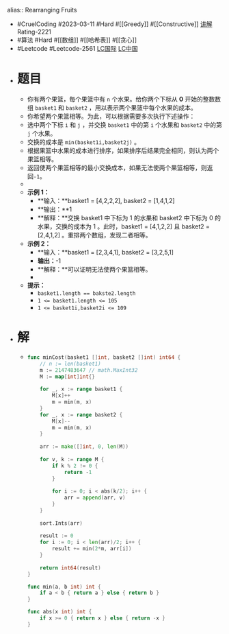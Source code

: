alias:: Rearranging Fruits

- #CruelCoding #2023-03-11 #Hard #[[Greedy]] #[[Constructive]] [讲解](https://youtu.be/rcYB1MbmmiM) Rating-2221
- #算法 #Hard #[[数组]] #[[哈希表]] #[[贪心]]
- #Leetcode #Leetcode-2561 [LC国际](https://leetcode.com/problems/rearranging-fruits/) [LC中国](https://leetcode.cn/problems/rearranging-fruits/)
- # 题目
	- 你有两个果篮，每个果篮中有 `n` 个水果。给你两个下标从 **0** 开始的整数数组 `basket1` 和 `basket2` ，用以表示两个果篮中每个水果的成本。
	- 你希望两个果篮相等。为此，可以根据需要多次执行下述操作：
	- 选中两个下标 `i` 和 `j` ，并交换 `basket1` 中的第 `i` 个水果和 `basket2` 中的第 `j` 个水果。
	- 交换的成本是 `min(basket1i,basket2j)` 。
	- 根据果篮中水果的成本进行排序，如果排序后结果完全相同，则认为两个果篮相等。
	- 返回使两个果篮相等的最小交换成本，如果无法使两个果篮相等，则返回`-1`。
	-
	- **示例 1：**
		- **输入：**basket1 = [4,2,2,2], basket2 = [1,4,1,2]
		- **输出：**1
		- **解释：**交换 basket1 中下标为 1 的水果和 basket2 中下标为 0 的水果，交换的成本为 1 。此时，basket1 = [4,1,2,2] 且 basket2 = [2,4,1,2] 。重排两个数组，发现二者相等。
	- **示例 2：**
		- **输入：**basket1 = [2,3,4,1], basket2 = [3,2,5,1]
		- **输出：**-1
		- **解释：**可以证明无法使两个果篮相等。
		-
	- **提示：**
		- `basket1.length == bakste2.length`
		- `1 <= basket1.length <= 105`
		- `1 <= basket1i,basket2i <= 109`
- # 解
	- ```go
	  func minCost(basket1 []int, basket2 []int) int64 {
	      // n := len(basket1)
	      m := 2147483647 // math.MaxInt32
	      M := map[int]int{}
	      
	      for _, x := range basket1 {
	          M[x]++
	          m = min(m, x)
	      }
	      for _, x := range basket2 {
	          M[x]--
	          m = min(m, x)
	      }
	      
	      arr := make([]int, 0, len(M))
	      
	      for v, k := range M {
	          if k % 2 != 0 {
	              return -1
	          }
	          
	          for i := 0; i < abs(k/2); i++ {
	              arr = append(arr, v)
	          }
	      }
	      
	      sort.Ints(arr)
	      
	      result := 0
	      for i := 0; i < len(arr)/2; i++ {
	          result += min(2*m, arr[i])
	      }
	      
	      return int64(result)
	  }
	  
	  func min(a, b int) int {
	      if a < b { return a } else { return b }
	  }
	  
	  func abs(x int) int {
	      if x >= 0 { return x } else { return -x }
	  }
	  ```